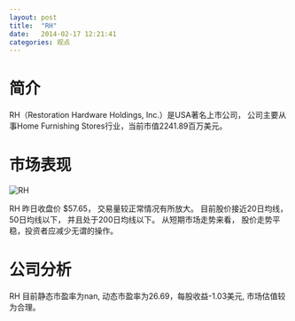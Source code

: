 ```yaml
---
layout: post
title:  "RH"
date:   2014-02-17 12:21:41
categories: 观点
---
```


# 简介
RH（Restoration Hardware Holdings, Inc.）是USA著名上市公司，
公司主要从事Home Furnishing Stores行业，当前市值2241.89百万美元。

# 市场表现

![RH](http://finviz.com/chart.ashx?t=RH&ty=c&ta=1&p=d&s=l)

RH 昨日收盘价 $57.65，
交易量较正常情况有所放大。
目前股价接近20日均线，
50日均线以下，
并且处于200日均线以下。
从短期市场走势来看，
股价走势平稳，投资者应减少无谓的操作。

# 公司分析
RH 目前静态市盈率为nan, 动态市盈率为26.69，每股收益-1.03美元,
市场估值较为合理。
